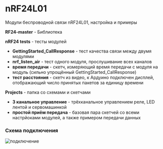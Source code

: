﻿# nRF24L01
Модули беспроводной связи nRF24L01, настройка и примеры

**RF24-master** - Библиотека
  
**nRF24 tests** - тесты модулей
  
- **GettingStarted_CallResponse** - тест качества связи между двумя модулями
- **nrf_listen_air** - тест одного модуля, прослушивание всех каналов
- **время передачи** - скетч, измеряющий время передачи с модуля на модуль (сильно упрощённый GettingStarted_CallResponse)
- **тест расстояния** - скетч из видео, к Ардуино подключен дисплей, отображающий число принятых пакетов за единицу времени
  
**Projects** - папка со схемами и скетчами
  
- **3 канальное управление** - трёхканальное управлением реле, LED лентой и сервомашинкой
- **простой приём передача** - базовая пара скетчей со всеми настрйоками модулей, а также примером передачи данных
 
 
### Схема подключения
![подключение](https://github.com/AlexGyver/nRF24L01/blob/master/connect.jpg)

